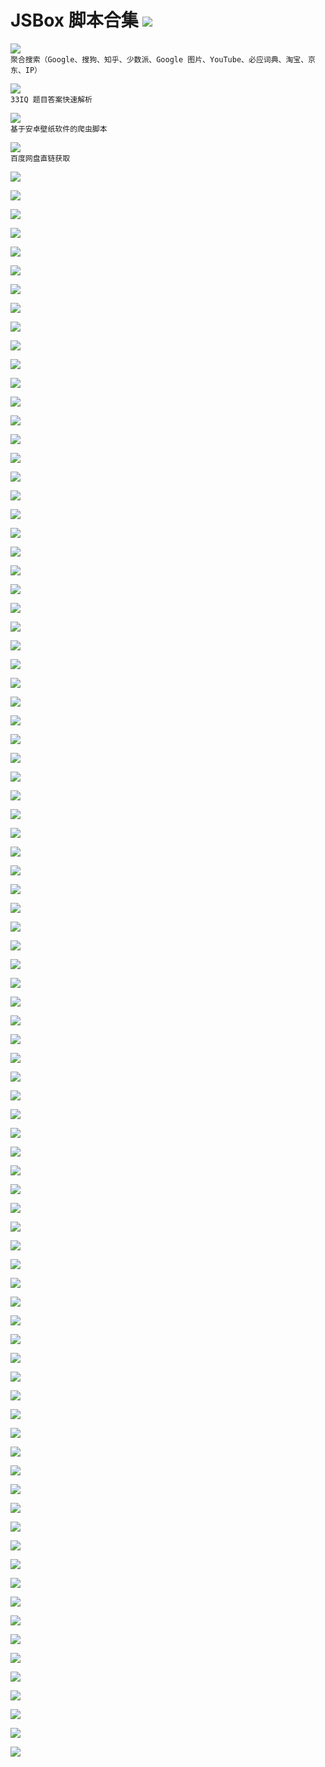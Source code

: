 # JSBox 脚本合集 ![](http://progressed.io/bar/30?title=Editing)

![](https://img.shields.io/badge/1Search-JunM-brightgreen.svg)  
`聚合搜索（Google、搜狗、知乎、少数派、Google 图片、YouTube、必应词典、淘宝、京东、IP）`

![](https://img.shields.io/badge/33IQ-Hhd%C2%BA-brightgreen.svg)  
`33IQ 题目答案快速解析`

![](https://img.shields.io/badge/4WPaper-AbleCats-brightgreen.svg)  
`基于安卓壁纸软件的爬虫脚本`

![](https://img.shields.io/badge/ACDPDownload-AbleCats-brightgreen.svg)  
`百度网盘直链获取`

![](https://img.shields.io/badge/ACPlayer-AbleCats-brightgreen.svg)  


![](https://img.shields.io/badge/Add%20to%20Library-Ryan-brightgreen.svg)  


![](https://img.shields.io/badge/AddToOmniFocus-JunM-brightgreen.svg)  


![](https://img.shields.io/badge/Avgle-Nicked-brightgreen.svg)  


![](https://img.shields.io/badge/Call%20Forwarding-Neurogram-brightgreen.svg)  


![](https://img.shields.io/badge/Catcher-lco%20lok-brightgreen.svg)  


![](https://img.shields.io/badge/Chars%20Keyboard-Neurogram-brightgreen.svg)  


![](https://img.shields.io/badge/Check%20in-Neurogram-brightgreen.svg)  


![](https://img.shields.io/badge/Clip%20Editor-Axel-brightgreen.svg)  


![](https://img.shields.io/badge/Contacts-Michael-brightgreen.svg)  


![](https://img.shields.io/badge/Countdown-Hhd%C2%BA-brightgreen.svg)  

>
![](https://img.shields.io/badge/Delete%20Photos-Ryan-brightgreen.svg)  


![](https://img.shields.io/badge/DraftsToOmniFocus-JunM-brightgreen.svg)  


![](https://img.shields.io/badge/Emoji-Axel-brightgreen.svg)  


![](https://img.shields.io/badge/Extract%20Scheme-Axel-brightgreen.svg)  


![](https://img.shields.io/badge/F--Start-Hhd%C2%BA-brightgreen.svg)  


![](https://img.shields.io/badge/GitHub-AbleCats-brightgreen.svg)  


![](https://img.shields.io/badge/Google%20Translate-Neurogram-brightgreen.svg)  


![](https://img.shields.io/badge/GTranslate-AbleCats-brightgreen.svg)  


![](https://img.shields.io/badge/HList-Nicked-brightgreen.svg)  


![](https://img.shields.io/badge/iCloudSync-AbleCats-brightgreen.svg)  


![](https://img.shields.io/badge/Image--Picker-Hhd%C2%BA-brightgreen.svg)  


![](https://img.shields.io/badge/Instagram%20Browser-Nicked-brightgreen.svg)  


![](https://img.shields.io/badge/Instagram%20Lite-wind-brightgreen.svg)  


![](https://img.shields.io/badge/Installer-Axel-brightgreen.svg)  


![](https://img.shields.io/badge/IPA%20Installer-Axel-brightgreen.svg)  


![](https://img.shields.io/badge/iPhone%20Watermarks-Neurogram-brightgreen.svg)  


![](https://img.shields.io/badge/IPSW%20Downloads-Hhd%C2%BA-brightgreen.svg)  


![](https://img.shields.io/badge/iTunes%20Utilities-Axel-brightgreen.svg)  


![](https://img.shields.io/badge/JavBus-Nicked-brightgreen.svg)  


![](https://img.shields.io/badge/Jormun-Hhd%C2%BA-brightgreen.svg)  


![](https://img.shields.io/badge/JSBox%20Favorites%20for%20Pin-Nicked-brightgreen.svg)  


![](https://img.shields.io/badge/JS--File%20Installer-Ryan-brightgreen.svg)  


![](https://img.shields.io/badge/LoadingPatch-AbleCats-brightgreen.svg)  


![](https://img.shields.io/badge/moreSound-AbleCats-brightgreen.svg)  


![](https://img.shields.io/badge/Morse%20Code-Neurogram-brightgreen.svg)  


![](https://img.shields.io/badge/Mtime%20Movie-Ryan-brightgreen.svg)  


![](https://img.shields.io/badge/MUIDownloader-Mu%20Wei-brightgreen.svg)  


![](https://img.shields.io/badge/Music%20Widget-Ryan-brightgreen.svg)  


![](https://img.shields.io/badge/NetSpeed-AbleCats-brightgreen.svg)  


![](https://img.shields.io/badge/netSpeedPatch-AbleCats-brightgreen.svg)  


![](https://img.shields.io/badge/NewsPaper-AbleCats-brightgreen.svg)  


![](https://img.shields.io/badge/NLauncher-Neurogram-brightgreen.svg)  


![](https://img.shields.io/badge/Ocr%20&%20Translate-Neurogram-brightgreen.svg)  


![](https://img.shields.io/badge/Online%20Downloader-Neurogram-brightgreen.svg)  


![](https://img.shields.io/badge/PIC_Compress-JunM-brightgreen.svg)  


![](https://img.shields.io/badge/PickFrom-Neurogram-brightgreen.svg)  


![](https://img.shields.io/badge/Pixel%20Color-Ryan-brightgreen.svg)  


![](https://img.shields.io/badge/Progress-Ryan-brightgreen.svg)  


![](https://img.shields.io/badge/Pushbullet-Axel-brightgreen.svg)  


![](https://img.shields.io/badge/PushbulletPublic-Nicked-brightgreen.svg)  


![](https://img.shields.io/badge/Qiniu%20Manager-Ryan-brightgreen.svg)  


![](https://img.shields.io/badge/Quick%20Delete-Ryan-brightgreen.svg)  


![](https://img.shields.io/badge/RedeemiTunesCode-JunM-brightgreen.svg)  


![](https://img.shields.io/badge/rixCloud%20流量查询-JunM-brightgreen.svg)  


![](https://img.shields.io/badge/RMB-Ying%20Zhong-brightgreen.svg)  


![](https://img.shields.io/badge/Schedule%20Message-Axel-brightgreen.svg)  


![](https://img.shields.io/badge/Sky%20Movie-Neurogram-brightgreen.svg)  


![](https://img.shields.io/badge/Space-Hhd%C2%BA-brightgreen.svg)  


![](https://img.shields.io/badge/Surge³-Neurogram-brightgreen.svg)  


![](https://img.shields.io/badge/Tool%20Box-Axel-brightgreen.svg)  


![](https://img.shields.io/badge/Top%20Playlists-Ryan-brightgreen.svg)  


![](https://img.shields.io/badge/Translator-Ryan-brightgreen.svg)  


![](https://img.shields.io/badge/Weico-Axel-brightgreen.svg)  


![](https://img.shields.io/badge/XQRcode-Axel-brightgreen.svg)  


![](https://img.shields.io/badge/Xvideos-Nicked-brightgreen.svg)  


![](https://img.shields.io/badge/本地脚本搜索-JunM-brightgreen.svg)  


![](https://img.shields.io/badge/豆瓣妹子图-wind-brightgreen.svg)  


![](https://img.shields.io/badge/固件验证查询-Hhd%C2%BA-brightgreen.svg)  


![](https://img.shields.io/badge/橘历-橘%20年-brightgreen.svg)  


![](https://img.shields.io/badge/橘年翻译-橘%20年-brightgreen.svg)  


![](https://img.shields.io/badge/橘年天气-橘%20年-brightgreen.svg)  


![](https://img.shields.io/badge/橘年颜色-橘%20年-brightgreen.svg)  


![](https://img.shields.io/badge/橘年音乐-橘%20年-brightgreen.svg)  


![](https://img.shields.io/badge/橘年阅读-橘%20年-brightgreen.svg)  


![](https://img.shields.io/badge/句子迷-Hhd%C2%BA-brightgreen.svg)  


![](https://img.shields.io/badge/快递100-AbleCats-brightgreen.svg)  


![](https://img.shields.io/badge/美食天下-Hhd%C2%BA-brightgreen.svg)  


![](https://img.shields.io/badge/青娱乐-Hhd%C2%BA-brightgreen.svg)  


![](https://img.shields.io/badge/日语五十音图-Hhd%C2%BA-brightgreen.svg)  


![](https://img.shields.io/badge/我的账本-Hhd%C2%BA-brightgreen.svg)  


![](https://img.shields.io/badge/小说阅读器-wind-brightgreen.svg)  


![](https://img.shields.io/badge/修改%20EXIF-JunM-brightgreen.svg)  


![](https://img.shields.io/badge/秀美眉-Nicked-brightgreen.svg)  


![](https://img.shields.io/badge/循环删除相册内容-JunM-brightgreen.svg)  
